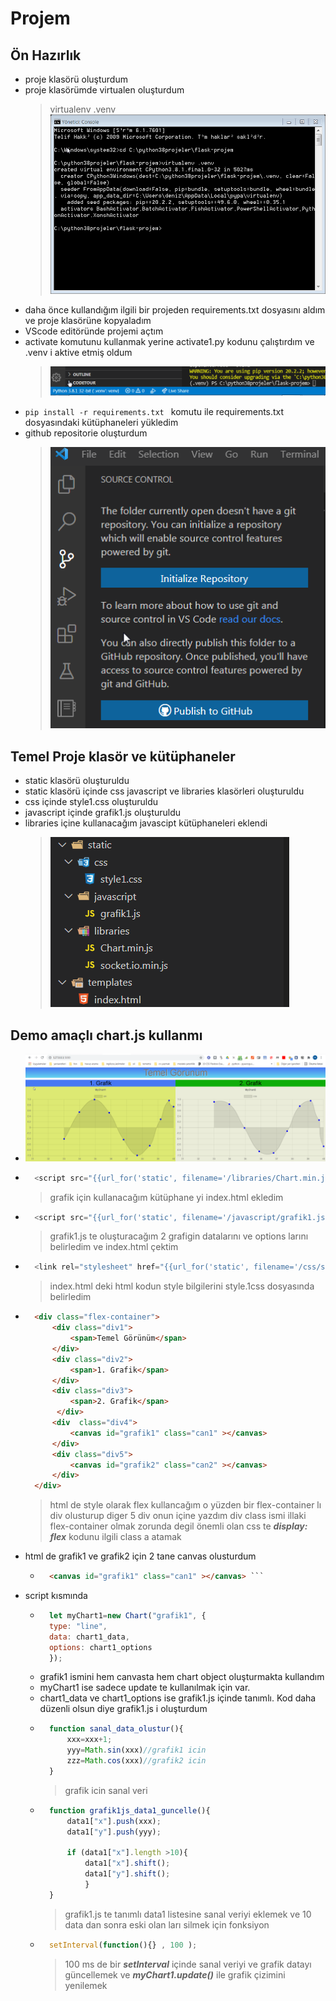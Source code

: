 # Projem
## Ön Hazırlık
- proje klasörü oluşturdum
- proje klasörümde virtualen oluşturdum
    > virtualenv .venv
    ![](https://github.com/mesleki2017/flask-projem/blob/5551c0042297b644b49b655b6288d508db5eee2a/resimler/virtualenv1.png)
- daha önce kullandığım ilgili bir projeden requirements.txt dosyasını aldım ve proje klasörüne kopyaladım
- VScode editöründe projemi açtım
- activate komutunu kullanmak yerine activate1.py kodunu çalıştırdım ve .venv i aktive etmiş oldum
    > ![](https://github.com/mesleki2017/flask-projem/blob/5551c0042297b644b49b655b6288d508db5eee2a/resimler/virtualenv2.png)
-  ```pip install -r requirements.txt ``` komutu ile requirements.txt dosyasındaki kütüphaneleri yükledim
- github repositorie oluşturdum
    > ![](https://github.com/mesleki2017/flask-projem/blob/1dfd5abe11552acde1cc9a6237eb0e9220ec66a4/resimler/github1.png)

## Temel Proje klasör ve kütüphaneler
- static klasörü oluşturuldu
- static klasörü içinde css javascript ve libraries klasörleri oluşturuldu
- css içinde style1.css oluşturuldu
- javascript içinde grafik1.js oluşturuldu
- libraries içine kullanacağım javascipt kütüphaneleri eklendi
    > ![](https://github.com/mesleki2017/flask-projem/blob/9a5e1d25436a6543101e8525ddba9bffae8be256/resimler/static-templates-1.png)

## Demo amaçlı chart.js kullanmı 
- ![](https://github.com/mesleki2017/flask-projem/blob/6ea5f45e985925c9ba07dc44d5e7d05b756310da/resimler/chartjs-1.png)

- ```javascript 
    <script src="{{url_for('static', filename='/libraries/Chart.min.js')}}"></script>
    ````
    > grafik için kullanacağım kütüphane yi index.html ekledim
- ```javascript
    <script src="{{url_for('static', filename='/javascript/grafik1.js')}}"></script>
    ```
    > grafik1.js te oluşturacağım 2 grafigin datalarını ve options larını belirledim
    ve index.html çektim
- ```javascript
    <link rel="stylesheet" href="{{url_for('static', filename='/css/style1.css')}}"> 
    ```
    > index.html deki html kodun style bilgilerini style.1css dosyasında belirledim
- ```html 
    <div class="flex-container">
        <div class="div1">
            <span>Temel Görünüm</span>
        </div>
        <div class="div2">
            <span>1. Grafik</span>
        </div>
        <div class="div3">
            <span>2. Grafik</span>
         </div>
        <div  class="div4">
            <canvas id="grafik1" class="can1" ></canvas>
        </div>
        <div class="div5">
            <canvas id="grafik2" class="can2" ></canvas>
        </div>
    </div>
    ```
    > html de style olarak flex kullancağım
    > o yüzden bir flex-container lı div olusturup diger 5 div onun içine yazdım
    div class ismi illaki flex-container olmak zorunda degil önemli olan css te 
    ***display: flex*** kodunu ilgili class a atamak
- html de grafik1 ve grafik2 için 2 tane canvas olusturdum
    - ```html 
        <canvas id="grafik1" class="can1" ></canvas> ```
- script kısmında
    - ```javascript 
        let myChart1=new Chart("grafik1", {
        type: "line",
        data: chart1_data,
        options: chart1_options 
        });
         ```
    - grafik1 ismini  hem canvasta hem chart object oluşturmakta kullandım
    - myChart1 ise sadece update te kullanılmak için var.
    - chart1_data ve chart1_options ise grafik1.js içinde tanımlı. Kod daha düzenli olsun
    diye grafik1.js i oluşturdum
    - ```javascript 
        function sanal_data_olustur(){
            xxx=xxx+1;
            yyy=Math.sin(xxx)//grafik1 icin
            zzz=Math.cos(xxx)//grafik2 icin
        }
         ```
         > grafik icin sanal veri
    - ```javascript
        function grafik1js_data1_guncelle(){
            data1["x"].push(xxx);
            data1["y"].push(yyy);

            if (data1["x"].length >10){
                data1["x"].shift();
                data1["y"].shift();
                }
        }
        ```
        > grafik1.js te tanımlı data1 listesine sanal veriyi eklemek ve 10 data dan sonra eski olan
        ları silmek için fonksiyon
    - ```javascript
        setInterval(function(){} , 100 );
        ```
        > 100 ms de bir ***setInterval*** içinde sanal veriyi ve grafik datayı güncellemek
        ve ***myChart1.update()*** ile grafik çizimini yenilemek


